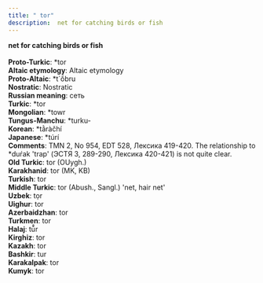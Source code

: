 ```yaml
---
title: " tor"
description:  net for catching birds or fish
---
```

<strong> net for catching birds or fish</strong><br><br>
<strong>Proto-Turkic</strong>:  *tor<br>
<strong>Altaic etymology</strong>:  Altaic etymology<br>
<strong> Proto-Altaic</strong>:  *t`ŏ́bru<br>
<strong>Nostratic</strong>:  Nostratic<br>
<strong>Russian meaning</strong>:  сеть<br>
<strong>Turkic</strong>:  *tor<br>
<strong>Mongolian</strong>:  *towr<br>
<strong>Tungus-Manchu</strong>:  *turku-<br>
<strong>Korean</strong>:  *tằràčhí<br>
<strong>Japanese</strong>:  *túrí<br>
<strong>Comments</strong>:  TMN 2, No 954, EDT 528, Лексика 419-420. The relationship to *duŕak 'trap' (ЭСТЯ 3, 289-290, Лексика 420-421) is not quite clear.<br>
<strong>Old Turkic</strong>:  tor (OUygh.)<br>
<strong>Karakhanid</strong>:  tor (MK, KB)<br>
<strong>Turkish</strong>:  tor<br>
<strong>Middle Turkic</strong>:  tor (Abush., Sangl.) 'net, hair net'<br>
<strong>Uzbek</strong>:  tọr<br>
<strong>Uighur</strong>:  tor<br>
<strong>Azerbaidzhan</strong>:  tor<br>
<strong>Turkmen</strong>:  tor<br>
<strong>Halaj</strong>:  tū̊r<br>
<strong>Kirghiz</strong>:  tor<br>
<strong>Kazakh</strong>:  tor<br>
<strong>Bashkir</strong>:  tur<br>
<strong>Karakalpak</strong>:  tor<br>
<strong>Kumyk</strong>:  tor<br>


